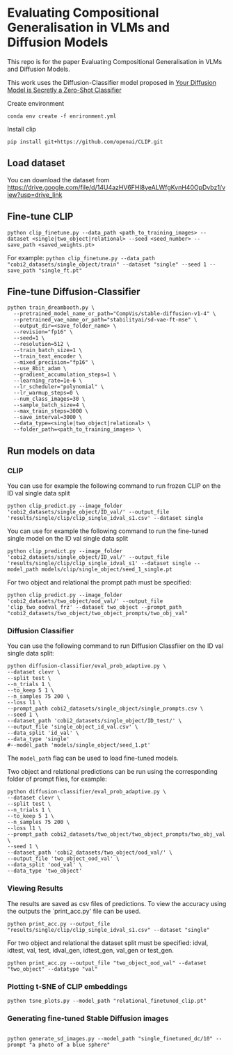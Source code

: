 # **Evaluating Compositional Generalisation in VLMs and Diffusion Models**

This repo is for the paper Evaluating Compositional Generalisation in VLMs and Diffusion Models.

This work uses the Diffusion-Classifier model proposed in [Your Diffusion Model is Secretly a Zero-Shot Classifier](https://github.com/diffusion-classifier/diffusion-classifier)

Create environment
```
conda env create -f enrironment.yml
```
Install clip
```
pip install git+https://github.com/openai/CLIP.git
```

## Load dataset
You can download the dataset from https://drive.google.com/file/d/14U4azHV6FHI8yeALWfgKvnH40OpDvbz1/view?usp=drive_link

## Fine-tune CLIP
```
python clip_finetune.py --data_path <path_to_training_images> --dataset <single|two_object|relational> --seed <seed_number> --save_path <saved_weights.pt>
```
For example:
`python clip_finetune.py --data_path "cobi2_datasets/single_object/train" --dataset "single" --seed 1 --save_path "single_ft.pt"`

## Fine-tune Diffusion-Classifier
```
python train_dreambooth.py \
  --pretrained_model_name_or_path="CompVis/stable-diffusion-v1-4" \
  --pretrained_vae_name_or_path="stabilityai/sd-vae-ft-mse" \
  --output_dir=<save_folder_name> \
  --revision="fp16" \
  --seed=1 \
  --resolution=512 \
  --train_batch_size=1 \
  --train_text_encoder \
  --mixed_precision="fp16" \
  --use_8bit_adam \
  --gradient_accumulation_steps=1 \
  --learning_rate=1e-6 \
  --lr_scheduler="polynomial" \
  --lr_warmup_steps=0 \
  --num_class_images=30 \
  --sample_batch_size=4 \
  --max_train_steps=3000 \
  --save_interval=3000 \
  --data_type=<single|two_object|relational> \
  --folder_path=<path_to_training_images> \
```


## Run models on data
### CLIP
You can use for example the following command to run frozen CLIP on the ID val single data split

```
python clip_predict.py --image_folder 'cobi2_datasets/single_object/ID_val/' --output_file 'results/single/clip/clip_single_idval_s1.csv' --dataset single
```

You can use for example the following command to run the fine-tuned single model on the ID val single data split

```
python clip_predict.py --image_folder 'cobi2_datasets/single_object/ID_val/' --output_file 'results/single/clip/clip_single_idval_s1' --dataset single --model_path models/clip/single_object/seed_1_single.pt
```

For two object and relational the prompt path must be specified:
```
python clip_predict.py --image_folder 'cobi2_datasets/two_object/ood_val/' --output_file 'clip_two_oodval_frz' --dataset two_object --prompt_path "cobi2_datasets/two_object/two_object_prompts/two_obj_val"
```

### Diffusion Classifier
You can use the following command to run Diffusion Classfiier on the ID val single data split:
```
python diffusion-classifier/eval_prob_adaptive.py \
--dataset clevr \
--split test \
--n_trials 1 \
--to_keep 5 1 \
--n_samples 75 200 \
--loss l1 \
--prompt_path cobi2_datasets/single_object/single_prompts.csv \
--seed 1 \
--dataset_path 'cobi2_datasets/single_object/ID_test/' \
--output_file 'single_object_id_val.csv' \
--data_split 'id_val' \
--data_type 'single'
#--model_path 'models/single_object/seed_1.pt'
```
The `model_path` flag can be used to load fine-tuned models. 

Two object and relational predictions can be run using the corresponding folder of prompt files, for example:
```
python diffusion-classifier/eval_prob_adaptive.py \
--dataset clevr \
--split test \
--n_trials 1 \
--to_keep 5 1 \
--n_samples 75 200 \
--loss l1 \
--prompt_path cobi2_datasets/two_object/two_object_prompts/two_obj_val \
--seed 1 \
--dataset_path 'cobi2_datasets/two_object/ood_val/' \
--output_file 'two_object_ood_val' \
--data_split 'ood_val' \
--data_type 'two_object'
```
### Viewing Results 

The results are saved as csv files of predictions. To view the accuracy using the outputs the `print_acc.py' file can be used. 
```
python print_acc.py --output_file "results/single/clip/clip_single_idval_s1.csv" --dataset "single"
```
For two object and relational the dataset split must be specified: idval, idtest, val, test, idval_gen, idtest_gen, val_gen or test_gen.
```
python print_acc.py --output_file "two_object_ood_val" --dataset "two_object" --datatype "val"
```

### Plotting t-SNE of CLIP embeddings
```
python tsne_plots.py --model_path "relational_finetuned_clip.pt"
```

### Generating fine-tuned Stable Diffusion images
```

python generate_sd_images.py --model_path "single_finetuned_dc/10" --prompt "a photo of a blue sphere"
```